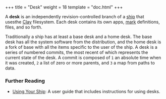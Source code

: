 +++
title = "Desk"
weight = 18
template = "doc.html"
+++

A **desk** is an independently revision-controlled branch of a [ship](../ship) that usesthe [Clay](../clay) filesystem. Each desk contains its own apps, [mark](../mark) definitions, files, and so forth.

Traditionally a ship has at least a base desk and a home desk. The base desk has all the system software from the distribution, and the home desk is a fork of base with all the items specific to the user of the ship. A desk is a series of numbered commits, the most recent of which represents the current state of the desk. A commit is composed of `1` an absolute time when it was created, `2` a list of zero or more parents, and `3` a map from paths to data.

### Further Reading

- [Using Your Ship](@/using/operations/using-your-ship.md#filesystem): A user guide that includes instructions for using desks.
